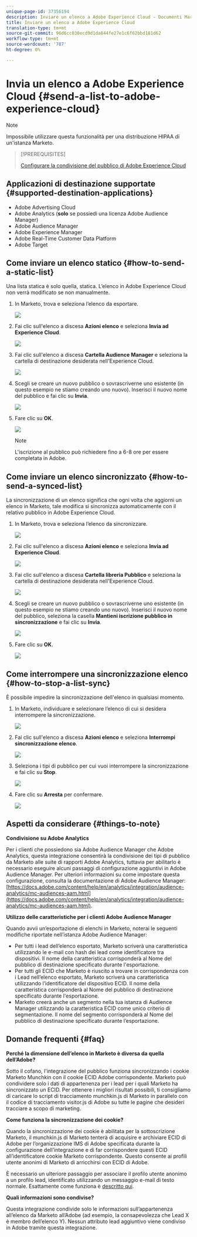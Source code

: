```yaml
---
unique-page-id: 37356194
description: Inviare un elenco a Adobe Experience Cloud - Documenti Marketo - Documentazione del prodotto
title: Inviare un elenco a Adobe Experience Cloud
translation-type: tm+mt
source-git-commit: 96d6cc030ecd9d1da844fe27e1c6f62bbd181d62
workflow-type: tm+mt
source-wordcount: '787'
ht-degree: 0%

---
```



# Invia un elenco a Adobe Experience Cloud {#send-a-list-to-adobe-experience-cloud}

>[!NOTE]
>
>Impossibile utilizzare questa funzionalità per una distribuzione HIPAA di un&#39;istanza Marketo.

>[!PREREQUISITES]
>
>[Configurare la condivisione del pubblico di Adobe Experience Cloud](/help/marketo/product-docs/core-marketo-concepts/miscellaneous/set-up-adobe-experience-cloud-audience-sharing.md)

## Applicazioni di destinazione supportate {#supported-destination-applications}

* Adobe Advertising Cloud
* Adobe Analytics (**solo** se possiedi una licenza Adobe Audience Manager)
* Adobe Audience Manager
* Adobe Experience Manager
* Adobe Real-Time Customer Data Platform
* Adobe Target

## Come inviare un elenco statico {#how-to-send-a-static-list}

Una lista statica è solo quella, statica. L’elenco in Adobe Experience Cloud non verrà modificato se non manualmente.

1. In Marketo, trova e seleziona l’elenco da esportare.

   ![](assets/send-a-list-to-adobe-experience-cloud-1.png)

1. Fai clic sull&#39;elenco a discesa **Azioni elenco** e seleziona **Invia ad Experience Cloud**.

   ![](assets/send-a-list-to-adobe-experience-cloud-2.png)

1. Fai clic sull&#39;elenco a discesa **Cartella Audience Manager** e seleziona la cartella di destinazione desiderata nell&#39;Experience Cloud.

   ![](assets/send-a-list-to-adobe-experience-cloud-3.png)

1. Scegli se creare un nuovo pubblico o sovrascriverne uno esistente (in questo esempio ne stiamo creando uno nuovo). Inserisci il nuovo nome del pubblico e fai clic su **Invia**.

   ![](assets/send-a-list-to-adobe-experience-cloud-4.png)

1. Fare clic su **OK**.

   ![](assets/send-a-list-to-adobe-experience-cloud-5.png)

   >[!NOTE]
   >
   >L&#39;iscrizione al pubblico può richiedere fino a 6-8 ore per essere completata in Adobe.

## Come inviare un elenco sincronizzato {#how-to-send-a-synced-list}

La sincronizzazione di un elenco significa che ogni volta che aggiorni un elenco in Marketo, tale modifica si sincronizza automaticamente con il relativo pubblico in Adobe Experience Cloud.

1. In Marketo, trova e seleziona l’elenco da sincronizzare.

   ![](assets/send-a-list-to-adobe-experience-cloud-6.png)

1. Fai clic sull&#39;elenco a discesa **Azioni elenco** e seleziona **Invia ad Experience Cloud**.

   ![](assets/send-a-list-to-adobe-experience-cloud-7.png)

1. Fai clic sull&#39;elenco a discesa **Cartella libreria Pubblico** e seleziona la cartella di destinazione desiderata nell&#39;Experience Cloud.

   ![](assets/send-a-list-to-adobe-experience-cloud-8.png)

1. Scegli se creare un nuovo pubblico o sovrascriverne uno esistente (in questo esempio ne stiamo creando uno nuovo). Inserisci il nuovo nome del pubblico, seleziona la casella **Mantieni iscrizione pubblico in sincronizzazione** e fai clic su **Invia**.

   ![](assets/send-a-list-to-adobe-experience-cloud-9.png)

1. Fare clic su **OK**.

   ![](assets/send-a-list-to-adobe-experience-cloud-10.png)

## Come interrompere una sincronizzazione elenco {#how-to-stop-a-list-sync}

È possibile impedire la sincronizzazione dell&#39;elenco in qualsiasi momento.

1. In Marketo, individuare e selezionare l’elenco di cui si desidera interrompere la sincronizzazione.

   ![](assets/send-a-list-to-adobe-experience-cloud-11.png)

1. Fai clic sull&#39;elenco a discesa **Azioni elenco** e seleziona **Interrompi sincronizzazione elenco**.

   ![](assets/send-a-list-to-adobe-experience-cloud-12.png)

1. Seleziona i tipi di pubblico per cui vuoi interrompere la sincronizzazione e fai clic su **Stop**.

   ![](assets/send-a-list-to-adobe-experience-cloud-13.png)

1. Fare clic su **Arresta** per confermare.

   ![](assets/send-a-list-to-adobe-experience-cloud-14.png)

## Aspetti da considerare {#things-to-note}

**Condivisione su Adobe Analytics**

Per i clienti che possiedono sia Adobe Audience Manager che Adobe Analytics, questa integrazione consentirà la condivisione dei tipi di pubblico da Marketo alle suite di rapporti Adobe Analytics, tuttavia per abilitarlo è necessario eseguire alcuni passaggi di configurazione aggiuntivi in Adobe Audience Manager. Per ulteriori informazioni su come impostare questa configurazione, consulta la documentazione di Adobe Audience Manager: [https://docs.adobe.com/content/help/en/analytics/integration/audience-analytics/mc-audiences-aam.html](https://docs.adobe.com/content/help/en/analytics/integration/audience-analytics/mc-audiences-aam.html).

**Utilizzo delle caratteristiche per i clienti Adobe Audience Manager**

Quando avvii un’esportazione di elenchi in Marketo, noterai le seguenti modifiche riportate nell’istanza Adobe Audience Manager:

* Per tutti i lead dell’elenco esportato, Marketo scriverà una caratteristica utilizzando le e-mail con hash dei lead come identificatore tra dispositivi. Il nome della caratteristica corrisponderà al Nome del pubblico di destinazione specificato durante l&#39;esportazione.
* Per tutti gli ECID che Marketo è riuscito a trovare in corrispondenza con i Lead nell’elenco esportato, Marketo scriverà una caratteristica utilizzando l’identificatore del dispositivo ECID. Il nome della caratteristica corrisponderà al Nome del pubblico di destinazione specificato durante l&#39;esportazione.
* Marketo creerà anche un segmento nella tua istanza di Audience Manager utilizzando la caratteristica ECID come unico criterio di segmentazione. Il nome del segmento corrisponderà al Nome del pubblico di destinazione specificato durante l’esportazione.

## Domande frequenti {#faq}

**Perché la dimensione dell’elenco in Marketo è diversa da quella dell’Adobe?**

Sotto il cofano, l&#39;integrazione del pubblico funziona sincronizzando i cookie Marketo Munchkin con il cookie ECID Adobe corrispondente. Marketo può condividere solo i dati di appartenenza per i lead per i quali Marketo ha sincronizzato un ECID. Per ottenere i migliori risultati possibili, ti consigliamo di caricare lo script di tracciamento munchkin.js di Marketo in parallelo con il codice di tracciamento visitor.js di Adobe su tutte le pagine che desideri tracciare a scopo di marketing.

**Come funziona la sincronizzazione dei cookie?**

Quando la sincronizzazione dei cookie è abilitata per la sottoscrizione Marketo, il munchkin.js di Marketo tenterà di acquisire e archiviare ECID di Adobe per l’organizzazione IMS di Adobe specificata durante la configurazione dell’integrazione e di far corrispondere questi ECID all’identificatore cookie Marketo corrispondente. Questo consente ai profili utente anonimi di Marketo di arricchirsi con ECID di Adobe.

È necessario un ulteriore passaggio per associare il profilo utente anonimo a un profilo lead, identificato utilizzando un messaggio e-mail di testo normale. Esattamente come funziona è [descritto qui](/help/marketo/product-docs/reporting/basic-reporting/report-activity/tracking-anonymous-activity-and-people.md).

**Quali informazioni sono condivise?**

Questa integrazione condivide solo le informazioni sull’appartenenza all’elenco da Marketo all’Adobe (ad esempio, la consapevolezza che Lead X è membro dell’elenco Y). Nessun attributo lead aggiuntivo viene condiviso in Adobe tramite questa integrazione.
